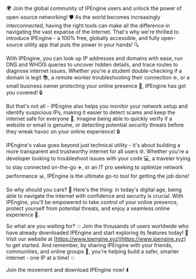 🌍 Join the global community of IPEngine users and unlock the power of open-source networking! 🛡️ As the world becomes increasingly interconnected, having the right tools can make all the difference in navigating the vast expanse of the internet. That's why we're thrilled to introduce IPEngine - a 100% free, globally accessible, and fully open-source utility app that puts the power in your hands! 🔍

With IPEngine, you can look up IP addresses and domains with ease, run DNS and WHOIS queries to uncover hidden details, and trace routes to diagnose internet issues. Whether you're a student double-checking if a domain is legit 📚, a remote worker troubleshooting their connection ☕️, or a small business owner protecting your online presence 💼, IPEngine has got you covered! 🔒

But that's not all - IPEngine also helps you monitor your network setup and identify suspicious IPs, making it easier to detect scams and keep the internet safe for everyone 🚨. Imagine being able to quickly verify if a website or email is genuine, or detecting potential security threats before they wreak havoc on your online experience! 🔒

IPEngine's value goes beyond just technical utility - it's about building a more transparent and trustworthy internet for all users 🌐. Whether you're a developer looking to troubleshoot issues with your code 💻, a traveler trying to stay connected on-the-go ✈️, or an IT pro seeking to optimize network performance 📊, IPEngine is the ultimate go-to tool for getting the job done!

So why should you care? 🤔 Here's the thing: in today's digital age, being able to navigate the internet with confidence and security is crucial. With IPEngine, you'll be empowered to take control of your online presence, protect yourself from potential threats, and enjoy a seamless online experience 🌈.

So what are you waiting for? 💥 Join the thousands of users worldwide who have already downloaded IPEngine and start exploring its features today! 🔗 Visit our website at [https://www.ipengine.xyz](https://www.ipengine.xyz) to get started. And remember, by sharing IPEngine with your friends, communities, and online groups 📣, you're helping build a safer, smarter internet - one IP at a time! 💥

Join the movement and download IPEngine now! ⬇️